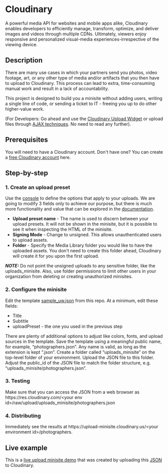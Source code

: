 # Cloudinary

A powerful media API for websites and mobile apps alike, Cloudinary enables developers to efficiently manage, transform, optimize, and deliver images and videos through multiple CDNs. Ultimately, viewers enjoy responsive and personalized visual-media experiences-irrespective of the viewing device.

## Description

There are many use cases in which your partners send you photos, video footage, art, or any other type of media and/or artifacts that you then have to upload to Cloudinary. This process can lead to extra, time-consuming manual work and result in a lack of accountability.

This project is designed to build you a minisite without adding users, writing a single line of code, or sending a ticket to IT - freeing you up to do other higher-value work.

(For Developers: Go ahead and use the [Cloudinary Upload Widget](https://demo.cloudinary.com/uw/#/) or upload files through [AJAX techniques](https://cloudinary.com/blog/file_upload_with_ajax). No need to read any further).

## Prerequisites

You will need to have a Cloudinary account. Don't have one? You can create a [free Cloudinary account](https://cloudinary.com/users/register_free) here.

## Step-by-step

### 1. Create an upload preset

Use the [console](https://console.cloudinary.com/settings/upload) to define the options that apply to your uploads. We are going to modify 3 fields only to achieve our purpose, but there is much more functionality and value that can be explored in the [documentation](https://cloudinary.com/documentation/upload_presets#managing_upload_presets_using_the_settings_ui).

- **Upload preset name** - The name is used to discern between your upload presets. It will not be shown in the minisite, but it is possible to see it when inspecting the HTML of the minisite.
- **Signing Mode** - Change to unsigned. This allows unauthenticated users to upload assets.
- **Folder** - Specify the Media Library folder you would like to have the uploaded assets. You don't need to create this folder ahead, Cloudinary will create it for you upon the first upload.

**_NOTE:_** Do not point the unsigned uploads to any sensitive folder, like the uploads_minisite. Also, use folder permissions to limit other users in your organization from deleting or creating unauthorized minisites.

### 2. Configure the minisite

Edit the template [sample_uw.json](https://github.com/cloudinary-devs/upload-minisite/raw/main/sample_uw.json) from this repo. At a minimum, edit these fields:

- Title
- Subtitle
- uploadPreset - the one you used in the previous step

There are plenty of additional options to adjust like colors, fonts, and upload sources in the template.
Save the template using a meaningful public name, for example, “photographers.json”. Any name is valid, as long as the extension is kept “.json”.
Create a folder called “uploads_minisite” on the top-level folder of your environment. Upload the JSON file to this folder.
Adjust the public_id of the JSON file to match the folder structure, e.g. “uploads_minisite/photographers.json”.

### 3. Testing

Make sure that you can access the JSON from a web browser as
 ht<span>tps://res.cloudinary.com/\<your env id\>/raw/upload/uploads_minisite/photographers.json

### 4. Distributing

Immediately see the results at ht<span>tps://upload-minisite.cloudinary.us/\<your environment id\>/photographers.

## Live example

This is a [live upload minisite demo](https://upload-minisite.cloudinary.us/hzxyensd5/demo) that was created by uploading this [JSON](https://res.cloudinary.com/hzxyensd5/raw/upload/v1674040980/uploads_minisite/demo.json) to Cloudinary.
